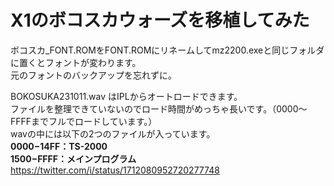 # X1のボコスカウォーズを移植してみた  
ボコスカ_FONT.ROMをFONT.ROMにリネームしてmz2200.exeと同じフォルダに置くとフォントが変わります。  
元のフォントのバックアップを忘れずに。  

BOKOSUKA231011.wav はIPLからオートロードできます。  
ファイルを整理できていないのでロード時間がめっちゃ長いです。（0000～FFFFまでフルでロードしています。）  
wavの中には以下の2つのファイルが入っています。  
**$0000-$14FF：TS-2000**  
**$1500-$FFFF：メインプログラム**  
https://twitter.com/i/status/1712080952720277748
